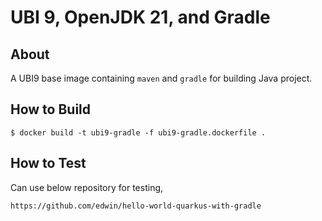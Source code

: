 # UBI 9, OpenJDK 21, and Gradle

## About
A UBI9 base image containing `maven` and `gradle` for building Java project.

## How to Build
```
$ docker build -t ubi9-gradle -f ubi9-gradle.dockerfile .
```

## How to Test
Can use below repository for testing,

```
https://github.com/edwin/hello-world-quarkus-with-gradle
```